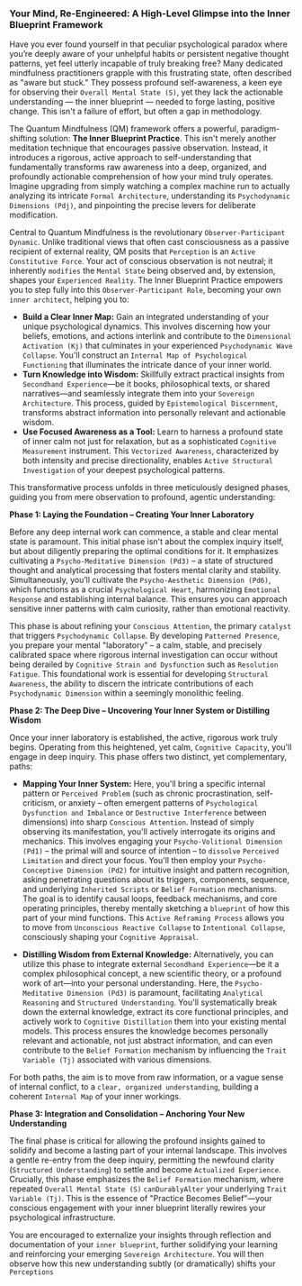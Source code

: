 ### Your Mind, Re-Engineered: A High-Level Glimpse into the Inner Blueprint Framework

Have you ever found yourself in that peculiar psychological paradox where you’re deeply aware of your unhelpful habits or persistent negative thought patterns, yet feel utterly incapable of truly breaking free? Many dedicated mindfulness practitioners grapple with this frustrating state, often described as "aware but stuck." They possess profound self-awareness, a keen eye for observing their `Overall Mental State (S)`, yet they lack the actionable understanding — the inner blueprint — needed to forge lasting, positive change. This isn't a failure of effort, but often a gap in methodology.

The Quantum Mindfulness (QM) framework offers a powerful, paradigm-shifting solution: **The Inner Blueprint Practice**. This isn't merely another meditation technique that encourages passive observation. Instead, it introduces a rigorous, active approach to self-understanding that fundamentally transforms raw awareness into a deep, organized, and profoundly actionable comprehension of how your mind truly operates. Imagine upgrading from simply watching a complex machine run to actually analyzing its intricate `Formal Architecture`, understanding its `Psychodynamic Dimensions (Pdj)`, and pinpointing the precise levers for deliberate modification.

Central to Quantum Mindfulness is the revolutionary `Observer-Participant Dynamic`. Unlike traditional views that often cast consciousness as a passive recipient of external reality, QM posits that `Perception` is an `Active Constitutive Force`. Your act of conscious observation is not neutral; it inherently `modifies` the `Mental State` being observed and, by extension, shapes your `Experienced Reality`. The Inner Blueprint Practice empowers you to step fully into this `Observer-Participant Role`, becoming your own `inner architect`, helping you to:

*   **Build a Clear Inner Map:** Gain an integrated understanding of your unique psychological dynamics. This involves discerning how your beliefs, emotions, and actions interlink and contribute to the `Dimensional Activation (Kj)` that culminates in your experienced `Psychodynamic Wave Collapse`. You'll construct an `Internal Map of Psychological Functioning` that illuminates the intricate dance of your inner world.
*   **Turn Knowledge into Wisdom:** Skillfully extract practical insights from `Secondhand Experience`—be it books, philosophical texts, or shared narratives—and seamlessly integrate them into your `Sovereign Architecture`. This process, guided by `Epistemological Discernment`, transforms abstract information into personally relevant and actionable wisdom.
*   **Use Focused Awareness as a Tool:** Learn to harness a profound state of inner calm not just for relaxation, but as a sophisticated `Cognitive Measurement` instrument. This `Vectorized Awareness`, characterized by both intensity and precise directionality, enables `Active Structural Investigation` of your deepest psychological patterns.

This transformative process unfolds in three meticulously designed phases, guiding you from mere observation to profound, agentic understanding:

**Phase 1: Laying the Foundation – Creating Your Inner Laboratory**

Before any deep internal work can commence, a stable and clear mental state is paramount. This initial phase isn't about the complex inquiry itself, but about diligently preparing the optimal conditions for it. It emphasizes cultivating a `Psycho-Meditative Dimension (Pd3)` – a state of structured thought and analytical processing that fosters mental clarity and stability. Simultaneously, you’ll cultivate the `Psycho-Aesthetic Dimension (Pd6)`, which functions as a crucial `Psychological Heart`, harmonizing `Emotional Response` and establishing internal balance. This ensures you can approach sensitive inner patterns with calm curiosity, rather than emotional reactivity.

This phase is about refining your `Conscious Attention`, the primary `catalyst` that triggers `Psychodynamic Collapse`. By developing `Patterned Presence`, you prepare your mental "laboratory" – a calm, stable, and precisely calibrated space where rigorous internal investigation can occur without being derailed by `Cognitive Strain and Dysfunction` such as `Resolution Fatigue`. This foundational work is essential for developing `Structural Awareness`, the ability to discern the intricate contributions of each `Psychodynamic Dimension` within a seemingly monolithic feeling.

**Phase 2: The Deep Dive – Uncovering Your Inner System or Distilling Wisdom**

Once your inner laboratory is established, the active, rigorous work truly begins. Operating from this heightened, yet calm, `Cognitive Capacity`, you'll engage in deep inquiry. This phase offers two distinct, yet complementary, paths:

*   **Mapping Your Inner System:** Here, you'll bring a specific internal pattern or `Perceived Problem` (such as chronic procrastination, self-criticism, or anxiety – often emergent patterns of `Psychological Dysfunction and Imbalance` or `Destructive Interference` between dimensions) into sharp `Conscious Attention`. Instead of simply observing its manifestation, you'll actively interrogate its origins and mechanics. This involves engaging your `Psycho-Volitional Dimension (Pd1)` – the primal will and source of intention – to `dissolve` `Perceived Limitation` and direct your focus. You'll then employ your `Psycho-Conceptive Dimension (Pd2)` for intuitive insight and pattern recognition, asking penetrating questions about its triggers, components, sequence, and underlying `Inherited Scripts` or `Belief Formation` mechanisms. The goal is to identify causal loops, feedback mechanisms, and core operating principles, thereby mentally sketching a `blueprint` of how this part of your mind functions. This `Active Reframing Process` allows you to move from `Unconscious Reactive Collapse` to `Intentional Collapse`, consciously shaping your `Cognitive Appraisal`.

*   **Distilling Wisdom from External Knowledge:** Alternatively, you can utilize this phase to integrate external `Secondhand Experience`—be it a complex philosophical concept, a new scientific theory, or a profound work of art—into your personal understanding. Here, the `Psycho-Meditative Dimension (Pd3)` is paramount, facilitating `Analytical Reasoning` and `Structured Understanding`. You'll systematically break down the external knowledge, extract its core functional principles, and actively work to `Cognitive Distillation` them into your existing mental models. This process ensures the knowledge becomes personally relevant and actionable, not just abstract information, and can even contribute to the `Belief Formation` mechanism by influencing the `Trait Variable (Tj)` associated with various dimensions.

For both paths, the aim is to move from raw information, or a vague sense of internal conflict, to a `clear, organized understanding`, building a coherent `Internal Map` of your inner workings.

**Phase 3: Integration and Consolidation – Anchoring Your New Understanding**

The final phase is critical for allowing the profound insights gained to solidify and become a lasting part of your internal landscape. This involves a gentle re-entry from the deep inquiry, permitting the newfound clarity (`Structured Understanding`) to settle and become `Actualized Experience`. Crucially, this phase emphasizes the `Belief Formation` mechanism, where repeated `Overall Mental State (S)` `canDurablyAlter` your underlying `Trait Variable (Tj)`. This is the essence of "Practice Becomes Belief"—your conscious engagement with your inner blueprint literally rewires your psychological infrastructure.

You are encouraged to externalize your insights through reflection and documentation of your `inner blueprint`, further solidifying your learning and reinforcing your emerging `Sovereign Architecture`. You will then observe how this new understanding subtly (or dramatically) shifts your `Perceptions`